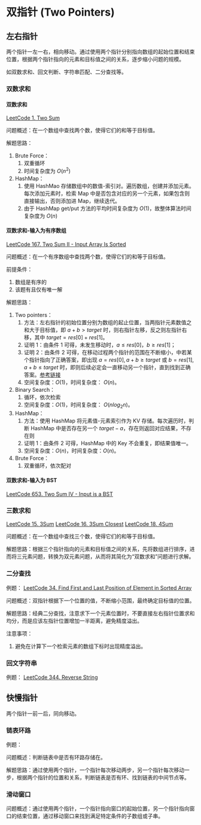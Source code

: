 # 双指针 (Two Pointers)


## 左右指针

两个指针一左一右，相向移动。通过使用两个指针分别指向数组的起始位置和结束位置，根据两个指针指向的元素和目标值之间的关系，逐步缩小问题的规模。

如双数求和、回文判断、字符串匹配、二分查找等。


### 双数求和

#### 双数求和

[LeetCode 1. Two Sum](https://leetcode.com/problems/two-sum/)

问题概述：在一个数组中查找两个数，使得它们的和等于目标值。

解题思路：
1. Brute Force：
	1. 双重循环
	2. 时间复杂度为 $O(n^2)$
2. HashMap：
	1. 使用 HashMao 存储数组中的数值-索引对。遍历数组，创建并添加元素。每次添加元素时，检索 Map 中是否包含对应的另一个元素，如果包含则直接输出，否则添加进 Map，继续迭代。
	2. 由于 HashMap get/put 方法的平均时间复杂度为 $O(1)$，故整体算法时间复杂度为 $O(n)$

#### 双数求和-输入为有序数组

[LeetCode 167. Two Sum II - Input Array Is Sorted](https://leetcode.com/problems/two-sum-ii-input-array-is-sorted/)

问题概述：在一个有序数组中查找两个数，使得它们的和等于目标值。

前提条件： 
1. 数组是有序的
2. 该题有且仅有唯一解

解题思路： 
1. Two pointers：
	1. 方法：左右指针的初始位置分别为数组的起止位置，当两指针元素数值之和大于目标值，即 $a+b>target$ 时，则右指针左移，反之则左指针右移，其中 $target=res[0]+res[1]$。
	2. 证明 1：由条件 1 可得，未发生移动时，$a\leq res[0]$，$b\geq res[1]$；
	3. 证明 2：由条件 2 可得，在移动过程两个指针的范围在不断缩小，中若某个指针指向了正确答案，即出现 $a=res[0], a+b\geq target$ 或 $b=res[1], a+b\leq target$ 时，即则后续必定会一直移动另一个指针，直到找到正确答案。[参考链接](https://blog.csdn.net/weixin_43445477/article/details/117561685)
	4. 空间复杂度：$O(1)$，时间复杂度： $O(n)$。 
2. Binary Search：
	1. 循环，依次检索
	2. 空间复杂度：$O(1)$，时间复杂度： $O(nlog_{2}{n})$。 
3. HashMap：
	1. 方法：使用 HashMap 将元素值-元素索引作为 KV 存储。每次遍历时，判断 HashMap 中是否存在另一个 $target-a$，存在则返回对应结果，不存在则
	2. 证明 1：由条件 2 可得，HashMap 中的 Key 不会重复，即结果值唯一。
	3. 空间复杂度：$O(n)$，时间复杂度：$O(n)$。
4. Brute Force：
	1. 双重循环，依次配对


#### 双数求和-输入为 BST

[LeetCode 653. Two Sum IV - Input is a BST](https://leetcode.com/problems/two-sum-iv-input-is-a-bst/)


### 三数求和

[LeetCode 15. 3Sum](https://leetcode.com/problems/3sum/)
[LeetCode 16. 3Sum Closest](https://leetcode.com/problems/3sum-closest/)
[LeetCode 18. 4Sum](https://leetcode.com/problems/4sum/)

问题概述：在一个数组中查找三个数，使得它们的和等于目标值。

解题思路：根据三个指针指向的元素和目标值之间的关系，先将数组进行排序，进而将三元素问题，转换为双元素问题，从而将其简化为“双数求和”问题进行求解。


### 二分查找

例题：
[LeetCode 34. Find First and Last Position of Element in Sorted Array](https://leetcode.com/problems/find-first-and-last-position-of-element-in-sorted-array/)

问题概述：双指针根据下一个位置的值，不断缩小范围，最终确定目标值的位置。

解题思路：经典二分查找，注意求下一个元素位置时，不要直接左右指针位置求和均分，而是应该左指针位置增加一半距离，避免精度溢出。

注意事项：
1. 避免在计算下一个检索元素的数组下标时出现精度溢出。


### 回文字符串

例题：
[LeetCode 344. Reverse String](https://leetcode.com/problems/reverse-string/)


## 快慢指针

两个指针一前一后，同向移动。

### 链表环路

例题：

问题概述：判断链表中是否有环路存储在。

解题思路：通过使用两个指针，一个指针每次移动两步，另一个指针每次移动一步，根据两个指针的位置和关系，判断链表是否有环、找到链表的中间节点等。


### 滑动窗口

问题概述：通过使用两个指针，一个指针指向窗口的起始位置，另一个指针指向窗口的结束位置，通过移动窗口来找到满足特定条件的子数组或子串。


